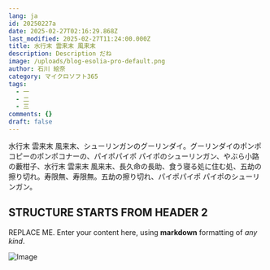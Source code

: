 ```yaml
---
lang: ja
id: 20250227a
date: 2025-02-27T02:16:29.868Z
last_modified: 2025-02-27T11:24:00.000Z
title: 水行末 雲来末 風来末
description: Description だね
image: /uploads/blog-esolia-pro-default.png
author: 石川 絵奈
category: マイクロソフト365
tags:
  - 一
  - 二
  - 三
comments: {}
draft: false
---
```

水行末 雲来末 風来末、シューリンガンのグーリンダイ。グーリンダイのポンポコピーのポンポコナーの、パイポパイポ パイポのシューリンガン、やぶら小路の藪柑子、水行末 雲来末 風来末、長久命の長助、食う寝る処に住む処、五劫の擦り切れ。寿限無、寿限無。五劫の擦り切れ、パイポパイポ パイポのシューリンガン。 

<!--more-->

## STRUCTURE STARTS FROM HEADER 2
REPLACE ME. Enter your content here, using **markdown** formatting of _any kind_.

![Image](/uploads/20180416a-telework-01.png)
